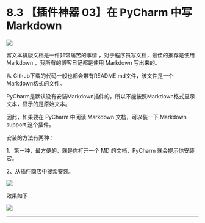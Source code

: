 # 8.3 【插件神器 03】在 PyCharm 中写 Markdown

![](http://image.iswbm.com/20200804124133.png)

富文本排版文档是一件非常痛苦的事情 ，对于程序员写文档，最佳的推荐是使用 Markdown ，我所有的博客日记都是使用 Markdown 写出来的。

从 Github下载的代码一般也都会带有README.md文件，该文件是一个Markdown格式的文件。

PyCharm是默认没有安装Markdown插件的，所以不能按照Markdown格式显示文本，显示的是原始文本。

因此，如果要在 PyCharm 中阅读 Markdown 文档，可以装一下 Markdown support 这个插件。

安装的方法有两种：

1、第一种，最方便的，就是你打开一个 MD 的文档，PyCharm 就会提示你安装它。

2、从插件商店中搜索安装。

![](http://image.iswbm.com/20200827130349.png)



效果如下

![](http://image.iswbm.com/20200827130420.png)

---



